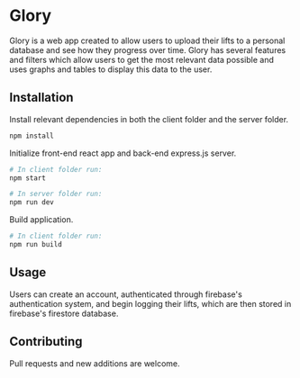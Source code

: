 # Glory

Glory is a web app created to allow users to upload their lifts to a personal database and see how they progress over time. Glory has several features and filters which allow users to get the most relevant data possible and uses graphs and tables to display this data to the user. 

## Installation

Install relevant dependencies in both the client folder and the server folder.

```bash
npm install
```
Initialize front-end react app and back-end express.js server.

```bash
# In client folder run:
npm start

# In server folder run:
npm run dev
```
Build application.
```bash
# In client folder run:
npm run build
```

## Usage

Users can create an account, authenticated through firebase's authentication system, and begin logging their lifts, which are then stored in firebase's firestore database. 

## Contributing

Pull requests and new additions are welcome.
